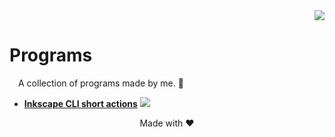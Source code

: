 <div align="right">
  <a href="https://github.com/lunatic-fox/lunatic-fox/tree/main/crypto-donations">
    <img src="https://shields.io/badge/Crypto-Donations-098213?logo=bitcoin">
  </a>
</div>

# Programs
&emsp;A collection of programs made by me. 🙂

- [**Inkscape CLI short actions**](https://github.com/lunatic-fox/programs/tree/inkscape-cli-short-actions) ![](https://gh-tags.vercel.app/api?lang=python&size=small)

<div align="center">
Made with ❤
</div>